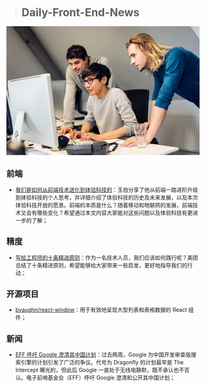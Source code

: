 > # Daily-Front-End-News

[![cover][img]][link]

[img]: https://github.com/fengshangwuqi/Daily-Front-End-News/blob/master/history/2018/08/17/10_principles_for_engineers.jpg "写给工程师的十条精进原则"
[link]: https://tech.meituan.com/10_principles_for_engineers.html

## 前端

- [我们是如何从前端技术进化到体验科技的](https://mp.weixin.qq.com/s/IYddaaw2ps1wR2VT1dZWPg)：玉伯分享了他从前端一路进阶升级到体验科技的个人思考，并详细介绍了体验科技的历史及未来发展，以及本次体验科技开放的愿景。前端的本质是什么？随着移动和物联网的发展，前端技术又会有哪些变化？希望通过本文内容大家能对这些问题以及体验科技有更进一步的了解；

## 精度

- [写给工程师的十条精进原则](https://tech.meituan.com/10_principles_for_engineers.html)：作为一名技术人员，我们应该如何践行呢？美团总结了十条精进原则，希望能够给大家带来一些启发，更好地指导我们的行动；

## 开源项目

- [bvaughn/react-window](https://github.com/bvaughn/react-window)：用于有效地呈现大型列表和表格数据的 React 组件；

## 新闻

- [EFF 呼吁 Google 澄清其中国计划](https://www.solidot.org/story?sid=57597)：过去两周，Google 为中国开发审查版搜索引擎的计划引发了广泛的争议。代号为 Dragonfly 的计划最早是 The Intercept 曝光的，但此后 Google 一直处于无线电静默，既不承认也不否认。电子前哨基金会（EFF）呼吁 Google 澄清和公开其中国计划；
